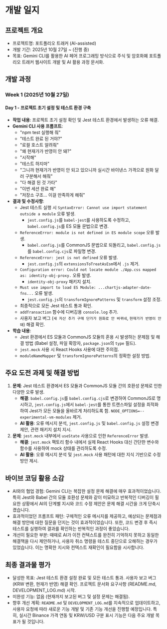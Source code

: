 # 개발 일지

## 프로젝트 개요

- 프로젝트명: 포트폴리오 트래커 (AI-assisted)
- 개발 기간: 2025년 10월 27일 ~ (진행 중)
- 목표: Gemini CLI를 활용한 AI 페어 프로그래밍 방식으로 주식 및 암호화폐 포트폴리오 트래커 웹사이트 개발 및 AI 활용 과정 문서화.

## 개발 과정

### Week 1 (2025년 10월 27일)

#### Day 1 - 프로젝트 초기 설정 및 테스트 환경 구축

- **작업 내용**: 프로젝트 초기 설정 확인 및 Jest 테스트 환경에서 발생하는 오류 해결.
- **Gemini CLI 사용 프롬프트**:
  - "npm test 실행해 줘"
  - "테스트 완료 된 거야?"
  - "로컬 호스트 알려줘"
  - "왜 현재가가 반영이 안 돼?"
  - "시작해"
  - "테스트 하지마"
  - "그니까 현재가가 반영이 안 되고 있으니까 실시간 바이낸스 가격으로 원화 달러 구분해서 해줘"
  - "다 해결 된 것 가타"
  - "이번 세션 완료 해"
  - "저장소 구조... 이걸 만족하게 해줘"
- **결과 및 수정사항**:
  - Jest 테스트 실행 시 `SyntaxError: Cannot use import statement outside a module` 오류 발생.
    - `jest.config.js`를 `babel-jest`를 사용하도록 수정하고, `babel.config.js`를 ES 모듈 문법으로 변경.
  - `ReferenceError: module is not defined in ES module scope` 오류 발생.
    - `babel.config.js`를 CommonJS 문법으로 되돌리고, `babel.config.js`를 `babel.config.cjs`로 파일명 변경.
  - `ReferenceError: jest is not defined` 오류 발생.
    - `jest.config.js`의 `extensionsToTreatAsEsm`에서 `.js` 제거.
  - `Configuration error: Could not locate module ./App.css mapped as: identity-obj-proxy.` 오류 발생.
    - `identity-obj-proxy` 패키지 설치.
  - `Must use import to load ES Module: ...chartjs-adapter-date-fns...` 오류 발생.
    - `jest.config.js`의 `transformIgnorePatterns` 및 `transform` 설정 조정.
  - 최종적으로 모든 Jest 테스트 통과 확인.
  - `addTransaction` 함수에 디버깅용 `console.log` 추가.
  - 사용자 보고 버그 (`새 자산 추가 구매 단가가 원화로 안 바뀌네`, `현재가가 반영이 안 돼`) 해결 확인.
- **학습 내용**:
  - Jest 환경에서 ES 모듈과 CommonJS 모듈의 혼용 시 발생하는 문제점 및 해결 방법 (Babel 설정, 파일 확장자, `package.json`의 `type` 필드).
  - `jest.mock` 사용 시 React Hooks 사용에 대한 주의점.
  - `moduleNameMapper` 및 `transformIgnorePatterns`의 정확한 설정 방법.

## 주요 도전 과제 및 해결 방법

1.  **문제**: Jest 테스트 환경에서 ES 모듈과 CommonJS 모듈 간의 호환성 문제로 인한 다양한 오류 발생.
    - **해결**: `babel.config.js`를 `babel.config.cjs`로 변경하여 CommonJS로 명시하고, `jest.config.js`에서 `babel-jest`를 통한 트랜스파일 설정을 최적화하여 Jest가 모든 모듈을 올바르게 처리하도록 함. `NODE_OPTIONS=--experimental-vm-modules` 제거.
    - **AI 활용**: 오류 메시지 분석, `jest.config.js` 및 `babel.config.js` 설정 변경 제안, 관련 패키지 설치 지시.
2.  **문제**: `jest.mock` 내부에서 `useState` 사용으로 인한 `ReferenceError` 발생.
    - **해결**: `jest.mock` 팩토리 함수 내에서 실제 React Hooks 대신 간단한 변수와 함수를 사용하여 mock 상태를 관리하도록 수정.
    - **AI 활용**: 오류 메시지 분석 및 `jest.mock` 사용 패턴에 대한 지식 기반으로 수정 방안 제시.

## 바이브 코딩 활용 소감

- AI와의 협업 경험: Gemini CLI는 복잡한 설정 문제 해결에 매우 효과적이었습니다. 특히 Jest와 Babel 간의 모듈 호환성 문제와 같이 미묘하고 반복적인 디버깅이 필요한 상황에서 AI의 단계별 지시와 코드 수정 제안은 문제 해결 시간을 크게 단축시켰습니다.
- 효과적이었던 프롬프트 패턴: 구체적인 오류 메시지를 제공하고, 예상되는 문제점과 해결 방안에 대한 질문을 던지는 것이 효과적이었습니다. 또한, 코드 변경 후 즉시 테스트를 실행하여 결과를 확인하는 반복적인 과정이 좋았습니다.
- 개선이 필요한 부분: 때때로 AI가 이전 컨텍스트를 완전히 기억하지 못하고 동일한 해결책을 다시 제안하거나, 사용자 취소 명령을 테스트 중단으로 오해하는 경우가 있었습니다. 이는 명확한 지시와 컨텍스트 재확인이 필요함을 시사합니다.

## 최종 결과물 평가

- 달성한 목표: Jest 테스트 환경 설정 완료 및 모든 테스트 통과. 사용자 보고 버그 (KRW 변환, 현재가 반영) 해결 확인. 프로젝트 문서화 요구사항 (README.md, DEVELOPMENT_LOG.md) 시작.
- 미완성 기능: 없음 (현재까지 보고된 버그 및 설정 문제는 해결됨).
- 향후 개선 계획: `README.md` 및 `DEVELOPMENT_LOG.md`를 지속적으로 업데이트하고, 사용자 요청에 따라 새로운 기능 개발 및 기존 기능 개선을 진행할 예정입니다. 특히, 실시간 Binance 가격 연동 및 KRW/USD 구분 표시 기능은 다음 주요 개발 목표가 될 것입니다.
